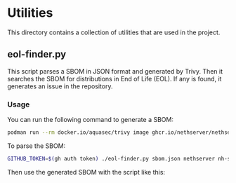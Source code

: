 # Utilities

This directory contains a collection of utilities that are used in the project.

## eol-finder.py

This script parses a SBOM in JSON format and generated by Trivy.
Then it searches the SBOM for distributions in End of Life (EOL). If any is found, it generates an issue in the repository.

### Usage

You can run the following command to generate a SBOM:

```bash
podman run --rm docker.io/aquasec/trivy image ghcr.io/nethserver/nethsecurity-vpn:latest -f json > sbom.json
```

To parse the SBOM:
```bash
GITHUB_TOKEN=$(gh auth token) ./eol-finder.py sbom.json nethserver nh-sbom
```


Then use the generated SBOM with the script like this: